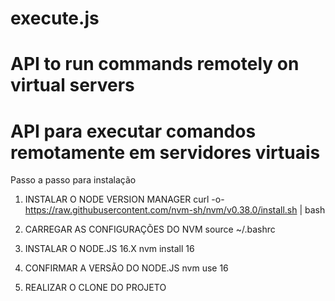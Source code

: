 # execute.js
# API to run commands remotely on virtual servers
# API para executar comandos remotamente em servidores virtuais

Passo a passo para instalação

1) INSTALAR O NODE VERSION MANAGER
curl -o- https://raw.githubusercontent.com/nvm-sh/nvm/v0.38.0/install.sh | bash

2) CARREGAR AS CONFIGURAÇÕES DO NVM
source ~/.bashrc

3) INSTALAR O NODE.JS 16.X
nvm install 16

4) CONFIRMAR A VERSÃO DO NODE.JS
nvm use 16

5) REALIZAR O CLONE DO PROJETO


